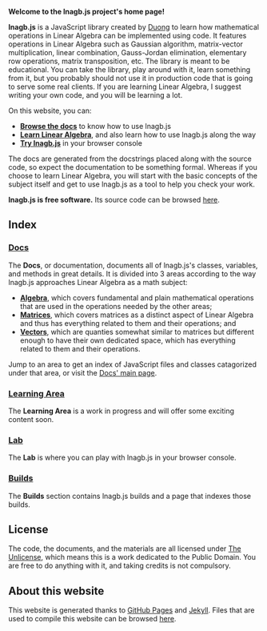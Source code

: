 **Welcome to the lnagb.js project's home page!**

**lnagb.js** is a JavaScript library created by [Duong][you-create] to learn how 
mathematical operations in Linear Algebra can be implemented using code. It
features operations in Linear Algebra such as Gaussian algorithm, matrix-vector
multiplication, linear combination, Gauss-Jordan elimination, elementary row
operations, matrix transposition, etc. The library is meant to be educational.
You can take the library, play around with it, learn something from it, but you 
probably should not use it in production code that is going to serve some real
clients. If you are learning Linear Algebra, I suggest writing your own code,
and you will be learning a lot.

[you-create]: https://github.com/you-create

On this website, you can:
- [**Browse the docs**](./docs/) to know how to use lnagb.js
- [**Learn Linear Algebra**](./learn/), and also learn how to use lnagb.js along the way
- [**Try lnagb.js**](./lab/) in your browser console

The docs are generated from the docstrings placed along with the source code,
so expect the documentation to be something formal. Whereas if you choose to
learn Linear Algebra, you will start with the basic concepts of the subject
itself and get to use lnagb.js as a tool to help you check your work.

**lnagb.js is free software.** Its source code can be browsed
[here](https://github.com/vecma-org/lnagb.js).

## Index

### [Docs](./docs/)

The **Docs**, or documentation, documents all of lnagb.js's classes, variables,
and methods in great details. It is divided into 3 areas according to the way
lnagb.js approaches Linear Algebra as a math subject:

- [**Algebra**][1], which covers fundamental and plain mathematical operations
  that are used in the operations needed by the other areas;
- [**Matrices**][2], which covers matrices as a distinct aspect of Linear
  Algebra and thus has everything related to them and their operations; and
- [**Vectors**][3], which are quanties somewhat similar to matrices but
  different enough to have their own dedicated space, which has everything
  related to them and their operations.

[1]: docs/algebra
[2]: docs/matrices
[3]: docs/vectors

Jump to an area to get an index of JavaScript files and classes catagorized
under that area, or visit the [Docs' main page](./docs/).

### [Learning Area](./learn/)

The **Learning Area** is a work in progress and will offer some exciting content
soon.

### [Lab](./lab/)

The **Lab** is where you can play with lnagb.js in your browser console.

### [Builds](./builds/)

The **Builds** section contains lnagb.js builds and a page that indexes those
builds.

## License

The code, the documents, and the materials are all licensed under
[The Unlicense](https://unlicense.org/), which means this is a work dedicated to
the Public Domain. You are free to do anything with it, and taking credits is
not compulsory.

## About this website

This website is generated thanks to [GitHub Pages](https://pages.github.com/)
and [Jekyll](https://jekyllrb.com/). Files that are used to compile this website
can be browsed [here](https://github.com/vecma-org/lnagb.js/tree/gh-pages).
